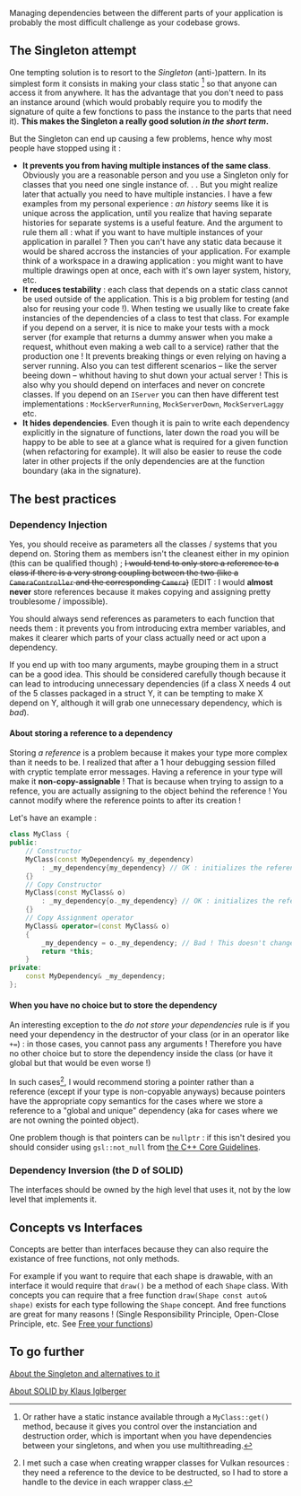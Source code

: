 Managing dependencies between the different parts of your application is probably the most difficult challenge as your codebase grows.

## The Singleton attempt

One tempting solution is to resort to the *Singleton* (anti-)pattern. In its simplest form it consists in making your class static [^1] so that anyone can access it from anywhere. It has the advantage that you don't need to pass an instance around (which would probably require you to modify the signature of quite a few fonctions to pass the instance to the parts that need it). **This makes the Singleton a really good solution _in the short term_.**

[^1]: Or rather have a static instance available through a ```MyClass::get()``` method, because it gives you control over the instanciation and destruction order, which is important when you have dependencies between your singletons, and when you use multithreading.

But the Singleton can end up causing a few problems, hence why most people have stopped using it :

- **It prevents you from having multiple instances of the same class**. Obviously you are a reasonable person and you use a Singleton only for classes that you need one single instance of. . . But you might realize later that actually you need to have multiple instancies.
I have a few examples from my personal experience : *an history* seems like it is unique across the application, until you realize that having separate histories for separate systems is a useful feature. And the argument to rule them all : what if you want to have multiple instances of your application in parallel ? Then you can't have any static data because it would be shared accross the instancies of your application. For example think of a workspace in a drawing application : you might want to have multiple drawings open at once, each with it's own layer system, history, etc.
- **It reduces testability** : each class that depends on a static class cannot be used outside of the application. This is a big problem for testing (and also for reusing your code !). When testing we usually like to create fake instancies of the dependencies of a class to test that class. For example if you depend on a server, it is nice to make your tests with a mock server (for example that returns a dummy answer when you make a request, whithout even making a web call to a service) rather that the production one ! It prevents breaking things or even relying on having a server running. Also you can test different scenarios – like the server beeing down – whithout having to shut down your actual server ! 
This is also why you should depend on interfaces and never on concrete classes. If you depend on an ```IServer``` you can then have different test implementations : ```MockServerRunning```, ```MockServerDown```, ```MockServerLaggy``` etc.
- **It hides dependencies**. Even though it is pain to write each dependency explicitly in the signature of functions, later down the road you will be happy to be able to see at a glance what is required for a given function (when refactoring for example). It will also be easier to reuse the code later in other projects if the only dependencies are at the function boundary (aka in the signature).

## The best practices

### Dependency Injection
Yes, you should receive as parameters all the classes / systems that you depend on. Storing them as members isn't the cleanest either in my opinion (this can be qualified though) ; ~~I would tend to only store a reference to a class if there is a very strong coupling between the two (like a ```CameraController``` and the corresponding ```Camera```)~~ (EDIT : I would **almost never** store references because it makes copying and assigning pretty troublesome / impossible).

You should always send references as parameters to each function that needs them : it prevents you from introducing extra member variables, and makes it clearer which parts of your class actually need or act upon a dependency.

If you end up with too many arguments, maybe grouping them in a struct can be a good idea. This should be considered carefully though because it can lead to introducing unnecessary dependencies (if a class X needs 4 out of the 5 classes packaged in a struct Y, it can be tempting to make X depend on Y, although it will grab one unnecessary dependency, which is *bad*).

#### About storing a reference to a dependency

Storing *a reference* is a problem because it makes your type more complex than it needs to be. I realized that after a 1 hour debugging session filled with cryptic template error messages. 
Having a reference in your type will make it **non-copy-assignable** ! That is because when trying to assign to a refence, you are actually assigning to the object behind the reference ! You cannot modify where the reference points to after its creation !

Let's have an example :
```cpp
class MyClass {
public:
    // Constructor
    MyClass(const MyDependency& my_dependency) 
        : _my_dependency{my_dependency} // OK : initializes the reference to point to my_dependency
    {}
    // Copy Constructor
    MyClass(const MyClass& o)
        : _my_dependency{o._my_dependency} // OK : initializes the reference to point to o.my_dependency
    {}
    // Copy Assignment operator
    MyClass& operator=(const MyClass& o)
    {
        _my_dependency = o._my_dependency; // Bad ! This doesn't change where the reference is pointing to, but instead tries to modify the object that the reference points to ! Here this is a compile error because _my_dependency is a const&, but if it was not const, that would be a silent bug modifying the object pointed to by _my_dependency!!!
        return *this;
    }
private:
    const MyDependency& _my_dependency;
};
```

#### When you have no choice but to store the dependency

An interesting exception to the *do not store your dependencies* rule is if you need your dependency in the destructor of your class (or in an operator like ```+=```) : in those cases, you cannot pass any arguments ! Therefore you have no other choice but to store the dependency inside the class (or have it global but that would be even worse !)

In such cases[^2], I would recommend storing a pointer rather than a reference (except if your type is non-copyable anyways) because pointers have the appropriate copy semantics for the cases where we store a reference to a "global and unique" dependency (aka for cases where we are not owning the pointed object).

One problem though is that pointers can be ```nullptr``` : if this isn't desired you should consider using ```gsl::not_null``` from [the C++ Core Guidelines](https://isocpp.github.io/CppCoreGuidelines/CppCoreGuidelines#Ri-nullptr).

[^2]: I met such a case when creating wrapper classes for Vulkan resources : they need a reference to the device to be destructed, so I had to store a handle to the device in each wrapper class.

### Dependency Inversion (the D of SOLID)

The interfaces should be owned by the high level that uses it, not by the low level that implements it.

## Concepts vs Interfaces

Concepts are better than interfaces because they can also require the existance of free functions, not only methods.

For example if you want to require that each shape is drawable, with an interface it would require that ```draw()``` be a method of each ```Shape``` class. With concepts you can require that a free function ```draw(Shape const auto& shape)``` exists for each type following the ```Shape``` concept. And free functions are great for many reasons ! (Single Responsibility Principle, Open-Close Principle, etc. See [Free your functions](https://www.youtube.com/watch?v=WLDT1lDOsb4))

## To go further

[About the Singleton and alternatives to it](docs/conferences/peter-muldoon--retiring-the-singleton-pattern-concrete-suggestions-for-what-to-use-instead)

[About SOLID by Klaus Iglberger](docs/conferences/klaus-iglberger--breaking-dependencies-the-solid-principles)